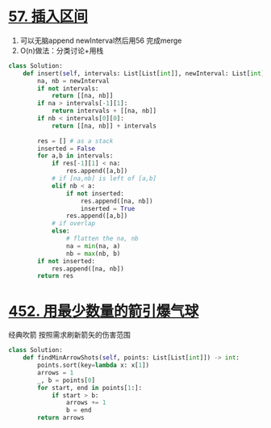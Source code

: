 # [57. 插入区间](https://leetcode.cn/problems/insert-interval/)
1. 可以无脑append newInterval然后用56 完成merge
2. O(n)做法：分类讨论+用栈
```python fold
class Solution:
    def insert(self, intervals: List[List[int]], newInterval: List[int]) -> List[List[int]]:        
        na, nb = newInterval
        if not intervals:
            return [[na, nb]]
        if na > intervals[-1][1]:
            return intervals + [[na, nb]]
        if nb < intervals[0][0]:
            return [[na, nb]] + intervals
        
        res = [] # as a stack
        inserted = False
        for a,b in intervals:
            if res[-1][1] < na:
                res.append([a,b])
            # if [na,nb] is left of [a,b]
            elif nb < a:
                if not inserted:
                    res.append([na, nb])
                    inserted = True
                res.append([a,b])
            # if overlap
            else:
                # flatten the na, nb
                na = min(na, a)
                nb = max(nb, b)
        if not inserted:
            res.append([na, nb])
        return res

```
# [452. 用最少数量的箭引爆气球](https://leetcode.cn/problems/minimum-number-of-arrows-to-burst-balloons/)
经典吹箭
按照需求刷新箭矢的伤害范围
```python fold
class Solution:
    def findMinArrowShots(self, points: List[List[int]]) -> int:
        points.sort(key=lambda x: x[1])
        arrows = 1
        _, b = points[0]
        for start, end in points[1:]:
            if start > b:
                arrows += 1
                b = end
        return arrows
```